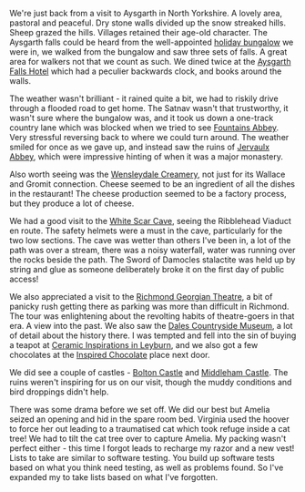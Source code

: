 We're just back from a visit to Aysgarth in North Yorkshire. A lovely
area, pastoral and peaceful. Dry stone walls divided up the snow streaked hills.
Sheep grazed the hills. Villages retained their age-old character. The Aysgarth
falls could be heard from the well-appointed [holiday bungalow](http://www.yorkshire-cottages.info/yorkshire-dales/wensleydale-area/robin-hill-uk2079?range=0) we were in,
we walked from the bungalow and saw three sets of falls. A great area for
walkers not that we count as such. We dined twice at the [Aysgarth Falls Hotel](https://www.aysgarthfallshotel.com/)
which had a peculier backwards clock, and books around the walls.

The weather wasn't brilliant - it rained quite a bit, we had to riskily drive
through a flooded road to get home. The Satnav wasn't that trustworthy, it
wasn't sure where the bungalow was, and
it took us down a one-track country lane which was blocked when we tried to
see [Fountains Abbey](https://www.nationaltrust.org.uk/fountains-abbey-and-studley-royal-water-garden). Very stressful reversing back to where we could turn
around. The weather smiled for once as we gave up, and instead saw the ruins of
[Jervaulx Abbey](https://www.jervaulxabbey.com/), which were impressive hinting of when it was a major
monastery.

Also worth seeing was the [Wensleydale Creamery](https://www.wensleydale.co.uk/), not just for its Wallace
and Gromit connection. Cheese seemed to be an ingredient of all the dishes in the
restaurant! The cheese production seemed to be a factory process, but they
produce a lot of cheese.

We had a good visit to the [White Scar Cave](https://whitescarcave.co.uk/), seeing the Ribblehead Viaduct
en route. The safety helmets were a must in the cave, particularly for the
two low sections. The cave was wetter than others I've been in, a lot of the
path was over a stream, there was a noisy waterfall, water was running over
the rocks beside the path. The Sword of Damocles stalactite was held up
by string and glue as someone deliberately broke it on the first day of
public access!

We also appreciated a visit to the [Richmond Georgian Theatre](http://www.georgiantheatreroyal.co.uk/), a bit of
panicky rush getting there as parking was more than difficult in Richmond.
The tour was enlightening about the revolting habits of theatre-goers in
that era. A view into the past. We also saw the [Dales Countryside Museum](https://www.dalescountrysidemuseum.org.uk/),
a lot of detail about the history there. I was tempted and fell into the
sin of buying a teapot at [Ceramic Inspirations in Leyburn](http://www.ceramicinspirations.co.uk/), and we also got
a few chocolates at the [Inspired Chocolate](https://www.inspiredchocolate.co.uk/) place next door.

We did see a couple of castles - [Bolton Castle](https://www.boltoncastle.co.uk/) and [Middleham Castle](https://www.english-heritage.org.uk/visit/places/middleham-castle/).
The ruins weren't inspiring for us on our visit, though the
muddy conditions and bird droppings didn't help.

There was some drama before we set off. We did our best but Amelia seized
an opening and hid in the spare room bed. Virginia used the hoover to force
her out leading to a traumatised cat which took refuge inside a cat tree!
We had to tilt the cat tree over to capture Amelia.
My packing wasn't perfect either - this time I forgot leads to recharge my razor
and a new vest! Lists to take are similar to software testing. You build
up software tests based on what you think need testing, as well as
problems found. So I've expanded my to take lists based on what I've forgotten.
